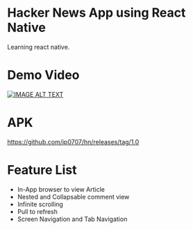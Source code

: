 # Hacker News App using React Native

Learning react native.

# Demo Video

[![IMAGE ALT TEXT](http://img.youtube.com/vi/MU4chvrRHHQ/0.jpg)](https://youtu.be/MU4chvrRHHQ "Hacker News App")

# APK

https://github.com/jp0707/hn/releases/tag/1.0

# Feature List

- In-App browser to view Article
- Nested and Collapsable comment view
- Infinite scrolling
- Pull to refresh
- Screen Navigation and Tab Navigation